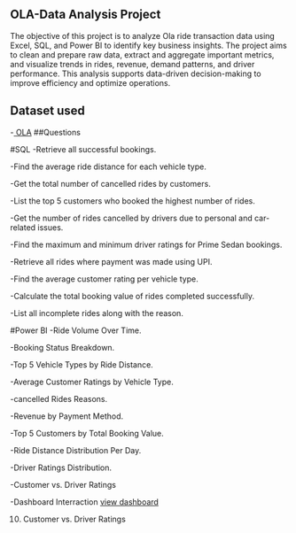 ## OLA-Data Analysis Project
The objective of this project is to analyze Ola ride transaction data using Excel, SQL, and Power BI to identify key business insights. The project aims to clean and prepare raw data, extract and aggregate important metrics, and visualize trends in rides, revenue, demand patterns, and driver performance. This analysis supports data-driven decision-making to improve efficiency and optimize operations.
## Dataset used
-<a href="https://github.com/Srushtipatil2003/OLA-/blob/main/Bookings-100000-Rows.xlsx"> OLA</a>
##Questions

#SQL
-Retrieve all successful bookings.

-Find the average ride distance for each vehicle type.

-Get the total number of cancelled rides by customers.

-List the top 5 customers who booked the highest number of rides.

-Get the number of rides cancelled by drivers due to personal and car-related issues.

-Find the maximum and minimum driver ratings for Prime Sedan bookings.

-Retrieve all rides where payment was made using UPI.

-Find the average customer rating per vehicle type.

-Calculate the total booking value of rides completed successfully.

-List all incomplete rides along with the reason.

#Power BI
-Ride Volume Over Time.

-Booking Status Breakdown.

-Top 5 Vehicle Types by Ride Distance.

-Average Customer Ratings by Vehicle Type.

-cancelled Rides Reasons.

-Revenue by Payment Method.

-Top 5 Customers by Total Booking Value.

-Ride Distance Distribution Per Day.

-Driver Ratings Distribution.

-Customer vs. Driver Ratings

-Dashboard Interraction <a href= "https://github.com/Srushtipatil2003/OLA-/blob/main/ola.pbix">view dashboard</a>

10. Customer vs. Driver Ratings
